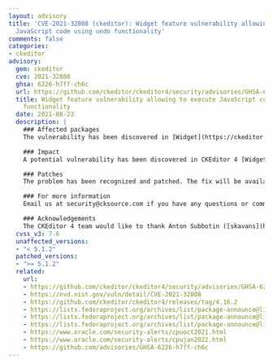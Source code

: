 ```yaml
---
layout: advisory
title: 'CVE-2021-32808 (ckeditor): Widget feature vulnerability allowing to execute
  JavaScript code using undo functionality'
comments: false
categories:
- ckeditor
advisory:
  gem: ckeditor
  cve: 2021-32808
  ghsa: 6226-h7ff-ch6c
  url: https://github.com/ckeditor/ckeditor4/security/advisories/GHSA-6226-h7ff-ch6c
  title: Widget feature vulnerability allowing to execute JavaScript code using undo
    functionality
  date: 2021-08-23
  description: |
    ### Affected packages
    The vulnerability has been discovered in [Widget](https://ckeditor.com/cke4/addon/clipboard) plugin if used alongside [Undo](https://ckeditor.com/cke4/addon/undo) feature.

    ### Impact
    A potential vulnerability has been discovered in CKEditor 4 [Widget](https://ckeditor.com/cke4/addon/widget) package. The vulnerability allowed to abuse undo functionality using malformed widget HTML, which could result in executing JavaScript code. It affects all users using the CKEditor 4 plugins listed above at version >= 4.13.0.

    ### Patches
    The problem has been recognized and patched. The fix will be available in version 4.16.2.

    ### For more information
    Email us at security@cksource.com if you have any questions or comments about this advisory.

    ### Acknowledgements
    The CKEditor 4 team would like to thank Anton Subbotin ([skavans](https://github.com/skavans)) for recognizing and reporting this vulnerability.
  cvss_v3: 7.6
  unaffected_versions:
  - "< 5.1.2"
  patched_versions:
  - ">= 5.1.2"
  related:
    url:
    - https://github.com/ckeditor/ckeditor4/security/advisories/GHSA-6226-h7ff-ch6c
    - https://nvd.nist.gov/vuln/detail/CVE-2021-32808
    - https://github.com/ckeditor/ckeditor4/releases/tag/4.16.2
    - https://lists.fedoraproject.org/archives/list/package-announce@lists.fedoraproject.org/message/NYA354LJP47KCVJMTUO77ZCX3ZK42G3T/
    - https://lists.fedoraproject.org/archives/list/package-announce@lists.fedoraproject.org/message/UVOYN2WKDPLKCNILIGEZM236ABQASLGW/
    - https://lists.fedoraproject.org/archives/list/package-announce@lists.fedoraproject.org/message/WAGNWHFIQAVCP537KFFS2A2GDG66J7XD/
    - https://www.oracle.com/security-alerts/cpuoct2021.html
    - https://www.oracle.com/security-alerts/cpujan2022.html
    - https://github.com/advisories/GHSA-6226-h7ff-ch6c
---
```

